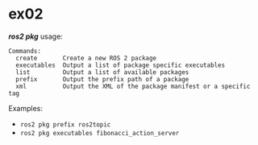# ex02

**_ros2 pkg_** usage:
```
Commands:
  create       Create a new ROS 2 package
  executables  Output a list of package specific executables
  list         Output a list of available packages
  prefix       Output the prefix path of a package
  xml          Output the XML of the package manifest or a specific tag
```

Examples:
- `ros2 pkg prefix ros2topic`
- `ros2 pkg executables fibonacci_action_server`
